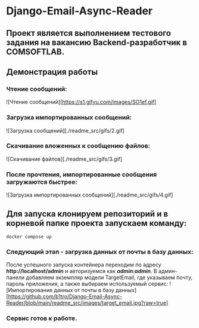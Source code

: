 # Django-Email-Async-Reader

## Проект является выполнением тестового задания на вакансию Backend-разработчик в COMSOFTLAB.

## Демонстрация работы

### Чтение сообщений:
![Чтение сообщений][https://s1.gifyu.com/images/SO1ef.gif]

### Загрузка импортированных сообщений:
![Загрузка сообщений][./readme_src/gifs/2.gif]

### Скачивание вложенных к сообщению файлов:
![Скачивание файлов][./readme_src/gifs/3.gif]

### После прочтения, импортированные сообщения загружаются быстрее:
![Загрузка импортированных сообщений][./readme_src/gifs/4.gif]

## Для запуска клонируем репозиторий и в корневой папке проекта запускаем команду:
```
docker compose up
```
### Следующий этап - загрузка данных от почты в базу данных:
После успешного запуска контейнера переходим по адресу **http://localhost/admin** и авторизуемся как ***admin:admin***.
В админ-панели добавляем экземпляр модели TargetEmail, где указываем почту, пароль приложения, а также выбираем используемый сервис:
![Импортирование данных от почты в базу данных][https://github.com/b1tro/Django-Email-Async-Reader/blob/main/readme_src/images/target_email.jpg?raw=true]

### Сервис готов к работе.

